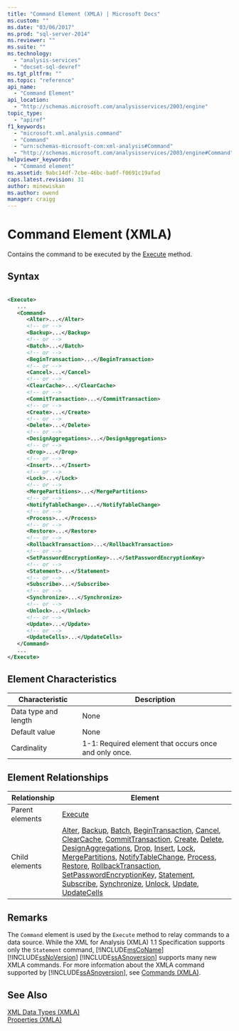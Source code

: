 ```yaml
---
title: "Command Element (XMLA) | Microsoft Docs"
ms.custom: ""
ms.date: "03/06/2017"
ms.prod: "sql-server-2014"
ms.reviewer: ""
ms.suite: ""
ms.technology: 
  - "analysis-services"
  - "docset-sql-devref"
ms.tgt_pltfrm: ""
ms.topic: "reference"
api_name: 
  - "Command Element"
api_location: 
  - "http://schemas.microsoft.com/analysisservices/2003/engine"
topic_type: 
  - "apiref"
f1_keywords: 
  - "microsoft.xml.analysis.command"
  - "Command"
  - "urn:schemas-microsoft-com:xml-analysis#Command"
  - "http://schemas.microsoft.com/analysisservices/2003/engine#Command"
helpviewer_keywords: 
  - "Command element"
ms.assetid: 9abc14df-7cbe-46bc-ba0f-f0691c19afad
caps.latest.revision: 31
author: minewiskan
ms.author: owend
manager: craigg
---
```

# Command Element (XMLA)
  Contains the command to be executed by the [Execute](../xml-elements-methods-execute.md) method.  
  
## Syntax  
  
```xml  
  
<Execute>  
   ...  
   <Command>  
      <Alter>...</Alter>  
      <!-- or -->  
      <Backup>...</Backup>  
      <!-- or -->  
      <Batch>...</Batch>  
      <!-- or -->  
      <BeginTransaction>...</BeginTransaction>  
      <!-- or -->  
      <Cancel>...</Cancel>  
      <!-- or -->  
      <ClearCache>...</ClearCache>  
      <!-- or -->  
      <CommitTransaction>...</CommitTransaction>  
      <!-- or -->  
      <Create>...</Create>  
      <!-- or -->  
      <Delete>...</Delete>  
      <!-- or -->  
      <DesignAggregations>...</DesignAggregations>  
      <!-- or -->  
      <Drop>...</Drop>  
      <!-- or -->  
      <Insert>...</Insert>  
      <!-- or -->  
      <Lock>...</Lock>  
      <!-- or -->  
      <MergePartitions>...</MergePartitions>  
      <!-- or -->  
      <NotifyTableChange>...</NotifyTableChange>  
      <!-- or -->  
      <Process>...</Process>  
      <!-- or -->  
      <Restore>...</Restore>  
      <!-- or -->  
      <RollbackTransaction>...</RollbackTransaction>  
      <!-- or -->  
      <SetPasswordEncryptionKey>...</SetPasswordEncryptionKey>  
      <!-- or -->  
      <Statement>...</Statement>  
      <!-- or -->  
      <Subscribe>...</Subscribe>  
      <!-- or -->  
      <Synchronize>...</Synchronize>  
      <!-- or -->  
      <Unlock>...</Unlock>  
      <!-- or -->  
      <Update>...</Update>  
      <!-- or -->  
      <UpdateCells>...</UpdateCells>  
   </Command>  
   ...  
</Execute>  
```  
  
## Element Characteristics  
  
|Characteristic|Description|  
|--------------------|-----------------|  
|Data type and length|None|  
|Default value|None|  
|Cardinality|1-1: Required element that occurs once and only once.|  
  
## Element Relationships  
  
|Relationship|Element|  
|------------------|-------------|  
|Parent elements|[Execute](../xml-elements-methods-execute.md)|  
|Child elements|[Alter](../xml-elements-commands/alter-element-xmla.md), [Backup](../xml-elements-commands/backup-element-xmla.md), [Batch](../xml-elements-commands/batch-element-xmla.md), [BeginTransaction](../xml-elements-commands/begintransaction-element-xmla.md), [Cancel](../xml-elements-commands/cancel-element-xmla.md), [ClearCache](../xml-elements-commands/clearcache-element-xmla.md), [CommitTransaction](../xml-elements-commands/committransaction-element-xmla.md), [Create](../xml-elements-commands/create-element-xmla.md), [Delete](../xml-elements-commands/delete-element-xmla.md), [DesignAggregations](../xml-elements-commands/designaggregations-element-xmla.md), [Drop](../xml-elements-commands/drop-element-xmla.md), [Insert](../xml-elements-commands/insert-element-xmla.md), [Lock](../xml-elements-commands/lock-element-xmla.md), [MergePartitions](../xml-elements-commands/mergepartitions-element-xmla.md), [NotifyTableChange](../xml-elements-commands/notifytablechange-element-xmla.md), [Process](../xml-elements-commands/process-element-xmla.md), [Restore](../xml-elements-commands/restore-element-xmla.md), [RollbackTransaction](../xml-elements-commands/rollbacktransaction-element-xmla.md), [SetPasswordEncryptionKey](http://msdn.microsoft.com/en-us/fb262737-f0f4-4441-985e-3b2a94d00a9e), [Statement](../xml-elements-commands/statement-element-xmla.md), [Subscribe](../xml-elements-commands/subscribe-element-xmla.md), [Synchronize](../xml-elements-commands/synchronize-element-xmla.md), [Unlock](../xml-elements-commands/unlock-element-xmla.md), [Update](../xml-elements-commands/update-element-xmla.md), [UpdateCells](../xml-elements-commands/drop-element-xmla.md)|  
  
## Remarks  
 The `Command` element is used by the `Execute` method to relay commands to a data source. While the XML for Analysis (XMLA) 1.1 Specification supports only the `Statement` command, [!INCLUDE[msCoName](../../../includes/msconame-md.md)] [!INCLUDE[ssNoVersion](../../../includes/ssnoversion-md.md)] [!INCLUDE[ssASnoversion](../../../includes/ssasnoversion-md.md)] supports many new XMLA commands. For more information about the XMLA command supported by [!INCLUDE[ssASnoversion](../../../includes/ssasnoversion-md.md)], see [Commands &#40;XMLA&#41;](../xml-elements-commands/xml-elements-commands.md).  
  
## See Also  
 [XML Data Types &#40;XMLA&#41;](../xml-data-types/xml-data-types-xmla.md)   
 [Properties &#40;XMLA&#41;](xml-elements-properties.md)  
  
  
